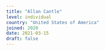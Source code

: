 ```yaml
---
title: "Allan Cantle"
level: individual
country: "United States of America"
joined: 2020
date: 2021-03-15
draft: false
---
```

